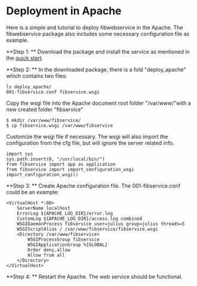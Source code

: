 # Deployment in Apache
Here is a simple and tutorial to deploy fibwebservice in the Apache. The fibwebservice package also includes some necessary configuration file as example.

**Step 1: ** Download the package and install the service as mentioned in the [quick start](../README.md).

**Step 2: ** In the downloaded package, there is a fold "deploy_apache" which contains two files:

```
ls deploy_apache/
001-fibservice.conf fibservice.wsgi
``` 
Copy the wsgi file into the Apache document root folder "/var/www/"with a new created folder "fibservice"

```
$ mkdir /var/www/fibservice/
$ cp fibservice.wsgi /var/www/fibservice
```
Customize the wsgi file if necessary. The wsgi will also import the configuration from the cfg file, but will ignore the server related info.

```
import sys
sys.path.insert(0, "/usr/local/bin/")
from fibservice import app as application
from fibservice import import_configuration_wsgi
import_configuration_wsgi()
```

**Step 3: ** Create Apache configuration file. The 001-fibservice.conf could be an example:

```
<VirtualHost *:80>
    ServerName localhost
    ErrorLog ${APACHE_LOG_DIR}/error.log
    CustomLog ${APACHE_LOG_DIR}/access.log combined
    WSGIDaemonProcess fibservice user=julius group=julius threads=5
    WSGIScriptAlias / /var/www/fibservice/fibservice.wsgi
    <Directory /var/www/fibservice>
        WSGIProcessGroup fibservice
        WSGIApplicationGroup %{GLOBAL}
        Order deny,allow
        Allow from all
    </Directory>
</VirtualHost>
```

**Step 4: ** Restart the Apache. The web service should be functional.
 



